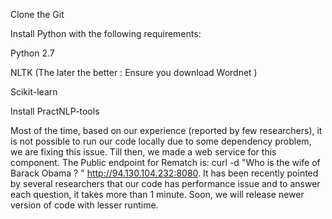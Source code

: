 Clone the Git

Install Python with the following requirements:

 Python 2.7
  
 NLTK (The later the better : Ensure you download Wordnet )
  
  Scikit-learn

Install PractNLP-tools

Most of the time, based on our experience (reported by few researchers), it is not possible to run our code locally due to some dependency problem, we are fixing this issue. Till then, we made a web service for this component. The Public endpoint for Rematch is: curl -d "Who is the wife of Barack Obama ? " http://94.130.104.232:8080. 
It has been recently pointed by several researchers that our code has performance issue and to answer each question, it takes more than 1 minute. Soon, we will release newer version of code with lesser runtime. 
